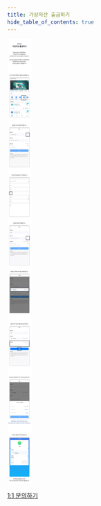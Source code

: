 ```yaml
---
title: 가상자산 출금하기
hide_table_of_contents: true
---
```


[//]: # (提币)


![alt 属性文本](../../../static/img/beginner/filling/withdraw.jpg)



[1:1 문의하기](http://pf.kakao.com/_xgkzBb)

